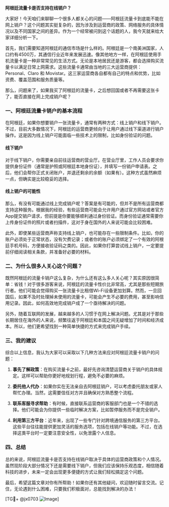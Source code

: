 **阿根廷流量卡是否支持在线销户？**

大家好！今天咱们来聊聊一个很多人都关心的问题——阿根廷流量卡到底能不能在网上销户？这个问题其实挺复杂的，因为涉及到运营商的政策、网络服务的具体情况以及不同国家之间的差异。作为一个经常被问到这个话题的人，我今天就来给大家详细分析一下。

首先，我们需要知道阿根廷的通信市场是什么样的。阿根廷是一个南美洲国家，人口约有4500万，其通信行业近年来发展迅速。像其他地方一样，在阿根廷使用手机流量卡是一种非常常见的生活方式。无论是本地居民还是游客，都会选择购买流量卡以满足日常上网需求。这些流量卡通常由当地的三大运营商提供：Personal、Claro 和 Movistar。这三家运营商各自都有自己的特点和优势，比如资费、覆盖范围和服务质量等。

那么，问题来了，如果我买了阿根廷的流量卡，之后想回国或者不再需要这张卡了，能否直接在网上完成销户呢？

### 一、阿根廷流量卡销户的基本流程

在阿根廷，如果你想要销户一张流量卡，通常有两种方式：线上销户和线下销户。不过，目前大多数情况下，阿根廷的运营商更倾向于让用户通过线下渠道进行销户操作。这是因为线上销户可能面临一些技术上的限制，比如身份验证的问题。

#### 线下销户
对于线下销户，你需要亲自前往运营商的营业厅。在营业厅里，工作人员会要求你提供身份证件（通常是护照或阿根廷本地身份证），并填写一份销户申请表。之后，他们会帮你正式关闭账户，并退还剩余的余额（如果有）。这种方式虽然麻烦一点，但确实是比较稳妥的选择。

#### 线上销户的可能性
那么，有没有可能通过线上完成销户呢？答案是有可能的，但并不是所有运营商都支持这种服务。根据我的经验，有些运营商可能会允许用户通过官方网站或者官方App提交销户请求，但前提是你要能够顺利通过身份验证。而身份验证通常需要你上传身份证件的照片或者扫描件，这对于身在国外的人来说可能会比较困难。

此外，即使某些运营商声称支持线上销户，也可能存在一些限制条件。比如，你的账户必须处于正常状态，没有欠费记录；或者你的账户必须绑定了一个有效的阿根廷手机号码，方便接收验证码之类的。因此，如果你打算尝试线上销户，一定要提前仔细阅读相关条款，并准备好必要的材料。

### 二、为什么很多人关心这个问题？

既然阿根廷的流量卡销户这么复杂，为什么还有这么多人关心呢？其实原因很简单：省钱！对于很多游客来说，阿根廷的流量卡性价比非常高，尤其是那些短期旅行者。他们可能会觉得购买一张流量卡比租借Wi-Fi设备更加划算。然而，一旦回国后，如果不及时处理掉未使用的流量卡，可能会产生不必要的费用，甚至影响信用记录。因此，如何高效地完成销户成了一个亟待解决的问题。

另外，随着互联网的发展，越来越多的人习惯于在网上解决问题。尤其是对于那些长期居住在海外的人来说，频繁往返于阿根廷和本国之间无疑增加了时间和经济成本。所以，他们更希望找到一种简单快捷的方式来完成销户手续。

### 三、我的建议

综合以上信息，我认为大家可以采取以下几种方法来应对阿根廷流量卡销户的问题：

1. **事先了解政策**：在购买流量卡之前，最好先咨询清楚运营商关于销户的具体规定。这样可以帮助你更好地规划行程，避免不必要的麻烦。
   
2. **委托他人代办**：如果你实在无法亲自去阿根廷销户，可以考虑委托朋友或家人帮忙办理。当然，这需要信任对方并且确保对方熟悉整个流程。

3. **联系客服寻求帮助**：有时候，直接联系运营商的客服部门也是一个不错的选择。他们可能会为你提供一些临时解决方案，比如暂停服务而不是完全销户。

4. **利用第三方平台**：近年来，出现了一些专门针对跨境通信服务的第三方平台。这些平台往往能提供更加灵活的服务选项，包括在线销户等功能。不过，在选择这类平台时一定要注意安全性，以免泄露个人信息。

### 四、总结

总的来说，阿根廷流量卡是否支持在线销户取决于具体的运营商政策和个人情况。虽然现阶段大部分情况下还是需要线下销户，但我们应该保持乐观态度，相信随着科技的进步，未来一定会出现更多便捷的方式让我们轻松搞定这个问题。

最后，希望这篇文章对你有所帮助！如果你还有其他疑问，欢迎随时留言交流。记住，无论遇到什么困难，只要我们积极面对，总能找到解决的办法！

[TG💪+ @jx0703 ![Image](https://github.com/user-attachments/assets/dbca1d08-cadb-493c-b0ec-ad6f7a83f270)]